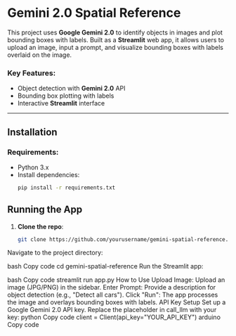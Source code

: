 # Gemini 2.0 Spatial Reference

This project uses **Google Gemini 2.0** to identify objects in images and plot bounding boxes with labels. Built as a **Streamlit** web app, it allows users to upload an image, input a prompt, and visualize bounding boxes with labels overlaid on the image.

### Key Features:
- Object detection with **Gemini 2.0** API
- Bounding box plotting with labels
- Interactive **Streamlit** interface

---

## Installation

### Requirements:
- Python 3.x
- Install dependencies:
  ```bash
  pip install -r requirements.txt
## Running the App

1. **Clone the repo**:
   ```bash
   git clone https://github.com/yourusername/gemini-spatial-reference.git

Navigate to the project directory:

bash
Copy code
cd gemini-spatial-reference
Run the Streamlit app:

bash
Copy code
streamlit run app.py
How to Use
Upload Image: Upload an image (JPG/PNG) in the sidebar.
Enter Prompt: Provide a description for object detection (e.g., "Detect all cars").
Click "Run": The app processes the image and overlays bounding boxes with labels.
API Key Setup
Set up a Google Gemini 2.0 API key.
Replace the placeholder in call_llm with your key:
python
Copy code
client = Client(api_key="YOUR_API_KEY")
arduino
Copy code
